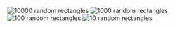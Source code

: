 ![10000 random rectangles](https://github.com/PavelUd/tdd/blob/master/cs/tagsCloud/images/10000rect.png)
![1000 random rectangles](https://github.com/PavelUd/tdd/blob/master/cs/tagsCloud/images/1000rect.png)
![100 random rectangles](https://github.com/PavelUd/tdd/blob/master/cs/tagsCloud/images/100rect.png)
![10 random rectangles](https://github.com/PavelUd/tdd/blob/master/cs/tagsCloud/images/10rect.png)